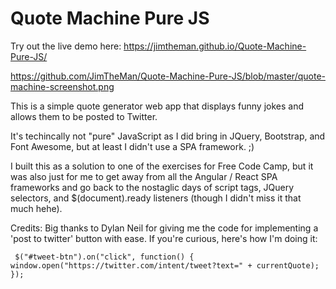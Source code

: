 # Quote Machine Pure JS

Try out the live demo here: https://jimtheman.github.io/Quote-Machine-Pure-JS/

https://github.com/JimTheMan/Quote-Machine-Pure-JS/blob/master/quote-machine-screenshot.png


This is a simple quote generator web app that displays funny jokes and allows them to be posted to Twitter.

It's techincally not "pure" JavaScript as I did bring in JQuery, Bootstrap, and Font Awesome, but at least I didn't use a SPA framework. ;)

I built this as a solution to one of the exercises for Free Code Camp, but it was also just for me to get away from all the Angular / React SPA frameworks
and go back to the nostaglic days of script tags, JQuery selectors, and $(document).ready listeners (though I didn't miss it that much hehe). 


Credits:
Big thanks to Dylan Neil for giving me the code for implementing a 'post to twitter' button with ease. If you're curious, here's how I'm doing it:

` $("#tweet-btn").on("click", function() {
    window.open("https://twitter.com/intent/tweet?text=" + currentQuote);
  });`
